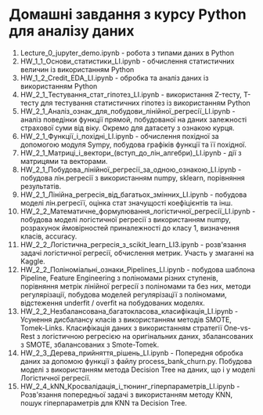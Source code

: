 # Домашні завдання з курсу Python для аналізу даних

1. Lecture_0_jupyter_demo.ipynb - робота з типами даних в Python
2. HW_1_1_Основи_статистики_LI.ipynb - обчислення статистичних величин із використанням Python
3. HW_1_2_Credit_EDA_LI.ipynb - обробка та аналіз даних із використанням Python
4. HW_2_1_Тестування_стат_гіпотез_LI.ipynb - використання Z-тесту, T-тесту для тестування статистичних гіпотез із використанням Python
5. HW_2_1_Аналіз_ознак_для_побудови_лінійної_регресії_LI.ipynb - аналіз поведінки функції прямой, побудованої на даних залежності страхової суми від віку. Окремо для датасету з ознакою курця.
6. HW_2_1_Функції_і_похідні_LI.ipynb -  обчислення похідної за допомогою модуля Sympy, побудова графіків функції та її похідної.
7. HW_2_1_Матриці_і_вектори_(вступ_до_лін_алгебри)_LI.ipynb - дії з матрицями та векторами.
8. HW_2_1_Побудова_лінійної_регресії_за_одною_ознакою_LI.ipynb - побудова лін.регресії з використанням numpy, sklearn, порівняння результатів.
9. HW_2_1_Лінійна_регресія_від_багатьох_змінних_LI.ipynb - побудова моделі лін.регресїї, оцінка стат значущості коефіцієнтів та інш.
10. HW_2_2_Математичне_формулювання_логістичної_регресії_LI.ipynb - побудова моделі логістичної регресії з використанням numpy, розрахунок ймовірностей приналежності до класу 1, визначення класів, accuracy.
11. HW_2_2_Логістична_регресія_з_scikit_learn_LI3.ipynb - розв'язання задачі логістичної регресії, обчислення метрик. Участь у змаганні на Kaggle.
12. HW_2_2_Поліноміальні_ознаки_Pipelines_LI.ipynb - побудова шаблона Pipeline, Feature Engineering з поліномами різних ступенів, порівняння метрік лінійної регресії з поліномами та без них, методи регулярізації, побудова моделей регулярізацїї з поліномами, відстеження underfit / overfit на побудованих моделях.
13. HW_2_2_Незбалансована_багатокласова_класифікація_LI.ipynb - Усунення дисбалансу класів з використанням методів SMOTE, Tomek-Links. Класифікація даних з використанням стратегії One-vs-Rest з логістичною регресією на оригінальних даних, збалансованих з SMOTE, збалансованих з Smote-Tomek.
14. HW_2_3_Дерева_прийняття_рішень_LI.ipynb - Попередня обробка даних за допомою функції з файлу process_bank_churn.py. Побудова моделі з використанням метода Decision Tree на даних, що і у моделі Логістичної регресії.
15. HW_2_4_kNN_Кросвалідація_і_тюнинг_гіперпараметрів_LI.ipynb - Розв'язання попередньої задачі з використанням методу KNN, пошук гіперпараметрів для KNN та Decision Tree.
